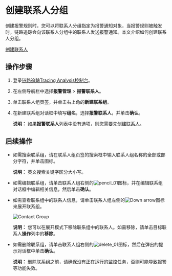 # 创建联系人分组

创建报警规则时，您可以将联系人分组指定为报警通知对象，当报警规则被触发时，链路追踪会向该联系人分组中的联系人发送报警通知。本文介绍如何创建联系人分组。

[创建联系人](/cn.zh-CN/大盘和报警/创建联系人.md)

## 操作步骤

1.  登录[链路追踪Tracing Analysis控制台](https://tracing.console.aliyun.com/)。

2.  在左侧导航栏中选择**报警管理** \> **报警联系人**。

3.  单击联系人组页签，并单击右上角的**新建联系组**。

4.  在新建联系组对话框中填写**组名**，选择**报警联系人**，并单击**确认**。

    **说明：** 如果**报警联系人**列表中没有选项，则您需要先[创建联系人](/cn.zh-CN/大盘和报警/创建联系人.md)。


## 后续操作



-   如需搜索联系组，请在联系人组页签的搜索框中输入联系人组名称的全部或部分字符，并单击图标。

    **说明：** 英文搜索关键字区分大小写。

-   如需编辑联系组，请单击联系人组右侧的![pencil_01](https://static-aliyun-doc.oss-accelerate.aliyuncs.com/assets/img/zh-CN/3868805061/p181704.png)图标，并在编辑联系组对话框中编辑相关信息，然后单击**确认**。
-   如需查看联系组中的联系人信息，请单击联系人组左侧的![Down arrow](https://static-aliyun-doc.oss-accelerate.aliyuncs.com/assets/img/zh-CN/4868805061/p181703.png)图标来展开联系组。

    ![Contact Group](https://static-aliyun-doc.oss-accelerate.aliyuncs.com/assets/img/zh-CN/4868805061/p43297.png)

    **说明：** 您可以在展开模式下移除联系组中的联系人。如需移除，请单击目标联系人**操作**列中的**移除**。

-   如需删除联系组，请单击联系人组右侧的![delete_01](https://static-aliyun-doc.oss-accelerate.aliyuncs.com/assets/img/zh-CN/4868805061/p181706.png)图标，然后在弹出的提示对话框中单击**确认**。

    **说明：** 删除联系组之前，请确保没有正在运行的监控任务，否则可能导致报警等功能失效。


